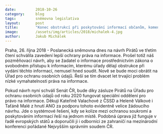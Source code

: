 ```yaml
---
date:         2018-10-26
category:     blog
tags:         sněmovna legislativa
layout:       post
title:        "Konec obstrukcí při poskytování informací občanům, komentuje Jakub Michálek schválení návrhu Pirátů"
image:        /assets/img/articles/2018/michalek-4.jpg
author:       Jakub Michálek
---
```



Praha, 26. října 2018 - Poslanecká sněmovna dnes na návrh Pirátů ve třetím čtení schválila zavedení lepší ochrany práva na informace. Prošel totiž náš pozměňovací návrh, aby se žadatel o informace prostřednictvím zákona o svobodném přístupu k informacím, kterému úřady dělají obstrukce při vydání těchto informací, nemusel hned soudit. Nově se bude moci obrátit na Úřad pro ochranu osobních údajů. Řeší se tím dvacet let trvající problém nízké vymahatelnosti práva na informace.


Pokud návrh nyní schválí Senát ČR, bude díky zásluze Pirátů na Úřadu pro ochranu osobních údajů od roku 2020 fungovat speciální oddělení pro právo na informace. Děkuji Kateřině Valachové z ČSSD a Heleně Válkové i Taťáně Malé z hnutí ANO za podporu tohoto evidentně velice žádoucího návrhu. Jde o systémové řešení, kdy se kolize mezi ochranou soukromí a poskytováním informací řeší na jednom místě. Podobná úprava již funguje v řadě evropských států a doporučili ji i odborníci ze zahraničí na mezinárodní konferenci pořádané Nejvyšším správním soudem ČR.

